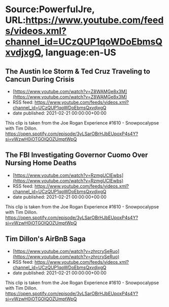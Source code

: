 # Source:PowerfulJre, URL:https://www.youtube.com/feeds/videos.xml?channel_id=UCzQUP1qoWDoEbmsQxvdjxgQ, language:en-US

## The Austin Ice Storm & Ted Cruz Traveling to Cancun During Crisis
 - [https://www.youtube.com/watch?v=Z8WAMGe8x3M](https://www.youtube.com/watch?v=Z8WAMGe8x3M)
 - RSS feed: https://www.youtube.com/feeds/videos.xml?channel_id=UCzQUP1qoWDoEbmsQxvdjxgQ
 - date published: 2021-02-21 00:00:00+00:00

This clip is taken from the Joe Rogan Experience #1610 - Snowpocalypse with Tim Dillon. https://open.spotify.com/episode/3yLSarOBrHJbEUpoxP4s4Y?si=vWzwH0iOTGOIQOZUmptWpQ

## The FBI Investigating Governor Cuomo Over Nursing Home Deaths
 - [https://www.youtube.com/watch?v=RzmgUCIEwbs](https://www.youtube.com/watch?v=RzmgUCIEwbs)
 - RSS feed: https://www.youtube.com/feeds/videos.xml?channel_id=UCzQUP1qoWDoEbmsQxvdjxgQ
 - date published: 2021-02-21 00:00:00+00:00

This clip is taken from the Joe Rogan Experience #1610 - Snowpocalypse with Tim Dillon. https://open.spotify.com/episode/3yLSarOBrHJbEUpoxP4s4Y?si=vWzwH0iOTGOIQOZUmptWpQ

## Tim Dillon's AirBnB Saga
 - [https://www.youtube.com/watch?v=zhrcrySeRuo](https://www.youtube.com/watch?v=zhrcrySeRuo)
 - RSS feed: https://www.youtube.com/feeds/videos.xml?channel_id=UCzQUP1qoWDoEbmsQxvdjxgQ
 - date published: 2021-02-21 00:00:00+00:00

This clip is taken from the Joe Rogan Experience #1610 - Snowpocalypse with Tim Dillon. https://open.spotify.com/episode/3yLSarOBrHJbEUpoxP4s4Y?si=vWzwH0iOTGOIQOZUmptWpQ

